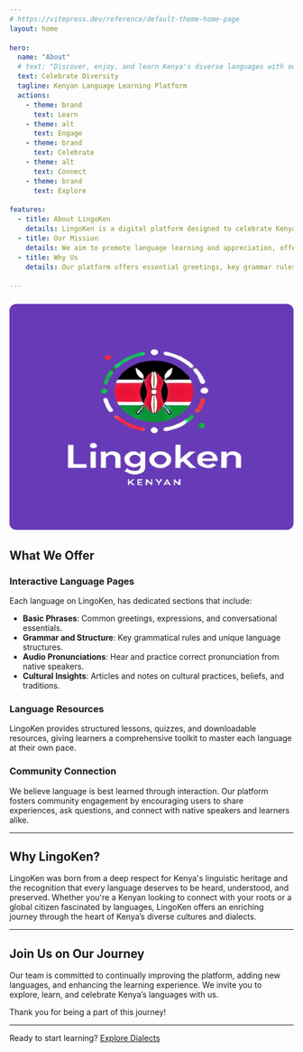 ```yaml
---
# https://vitepress.dev/reference/default-theme-home-page
layout: home

hero:
  name: "About"
  # text: "Discover, enjoy, and learn Kenya's diverse languages with our web and mobile platform, covering over 42 dialects for language enthusiasts and learners."
  text: Celebrate Diversity
  tagline: Kenyan Language Learning Platform
  actions:
    - theme: brand
      text: Learn      
    - theme: alt
      text: Engage      
    - theme: brand
      text: Celebrate
    - theme: alt
      text: Connect      
    - theme: brand
      text: Explore

features:
  - title: About LingoKen
    details: LingoKen is a digital platform designed to celebrate Kenya’s diverse languages. Our goal is making it easy and engaging for people to learn, explore, and appreciate the 42+ dialetcs. By blending educational resources with a user-friendly interface, LingoKen connects people, cultures, and communities.
  - title: Our Mission
    details: We aim to promote language learning and appreciation, offering access to unique dialects and traditions. LingoKen acts as a bridge, preserving and sharing languages to foster understanding and inclusivity across communities, whether one is an enthusiast, educator, or student ready to dive.
  - title: Why Us
    details: Our platform offers essential greetings, key grammar rules, authentic audio pronunciations, and rich cultural insights, allowing users to deeply engage with Kenya’s diverse languages and traditions.

---
```


<img src="/assets/lingoken2.png" alt="LingoKen logo" style="max-height: 400px; text-align: center; margin-top: 10px; border-radius: 12px" width="100%" />

## What We Offer

### Interactive Language Pages
Each language on LingoKen, has dedicated sections that include:
- **Basic Phrases**: Common greetings, expressions, and conversational essentials.
- **Grammar and Structure**: Key grammatical rules and unique language structures.
- **Audio Pronunciations**: Hear and practice correct pronunciation from native speakers.
- **Cultural Insights**: Articles and notes on cultural practices, beliefs, and traditions.

### Language Resources
LingoKen provides structured lessons, quizzes, and downloadable resources, giving learners a comprehensive toolkit to master each language at their own pace.

### Community Connection
We believe language is best learned through interaction. Our platform fosters community engagement by encouraging users to share experiences, ask questions, and connect with native speakers and learners alike.

---

## Why LingoKen?

LingoKen was born from a deep respect for Kenya's linguistic heritage and the recognition that every language deserves to be heard, understood, and preserved. Whether you're a Kenyan looking to connect with your roots or a global citizen fascinated by languages, LingoKen offers an enriching journey through the heart of Kenya’s diverse cultures and dialects.

---

## Join Us on Our Journey

Our team is committed to continually improving the platform, adding new languages, and enhancing the learning experience. We invite you to explore, learn, and celebrate Kenya’s languages with us.

Thank you for being a part of this journey!

---

Ready to start learning? [Explore Dialects](/)